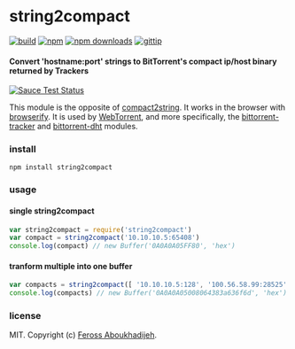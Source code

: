# string2compact
[![build](https://img.shields.io/travis/feross/string2compact.svg?style=flat)](https://travis-ci.org/feross/string2compact)
[![npm](https://img.shields.io/npm/v/string2compact.svg?style=flat)](https://npmjs.org/package/string2compact)
[![npm downloads](https://img.shields.io/npm/dm/string2compact.svg?style=flat)](https://npmjs.org/package/string2compact)
[![gittip](https://img.shields.io/gittip/feross.svg?style=flat)](https://www.gittip.com/feross/)

#### Convert 'hostname:port' strings to BitTorrent's compact ip/host binary returned by Trackers

[![Sauce Test Status](https://saucelabs.com/browser-matrix/string2compact.svg)](https://saucelabs.com/u/string2compact)

This module is the opposite of [compact2string](https://npmjs.org/package/compact2string). It works in the browser with [browserify](http://browserify.org/). It is used by [WebTorrent](http://webtorrent.io), and more specifically, the [bittorrent-tracker](https://github.com/feross/bittorrent-tracker) and [bittorrent-dht](https://github.com/feross/bittorrent-dht) modules.

### install

```
npm install string2compact
```

### usage

#### single string2compact

```js
var string2compact = require('string2compact')
var compact = string2compact('10.10.10.5:65408')
console.log(compact) // new Buffer('0A0A0A05FF80', 'hex')
```

#### tranform multiple into one buffer

```js
var compacts = string2compact([ '10.10.10.5:128', '100.56.58.99:28525' ])
console.log(compacts) // new Buffer('0A0A0A05008064383a636f6d', 'hex')
```

### license

MIT. Copyright (c) [Feross Aboukhadijeh](http://feross.org).
